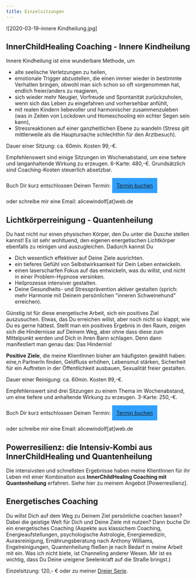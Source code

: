 ```yaml
---
title: Einzelsitzungen 
---
```


![2020-03-19-innere Kindheilung.jpg]

## InnerChildHealing Coaching - Innere Kindheilung
Innere Kindheilung ist eine wunderbare Methode, um 
- alte seelische Verletzungen zu heilen,
- emotionale Trigger abzustellen, die einen immer wieder in bestimmte Verhalten bringen, obwohl man sich schon so oft vorgenommen hat, endlich freier/anders zu reagieren, 
- sich wieder mehr Neugier, Vorfreude und Spontanität zurückzuholen, wenn sich das Leben zu eingefahren und vorhersehbar anfühlt,
- mit realen Kindern liebevoller und harmonischer zusammenzuleben (was in Zeiten von Lockdown und Homeschooling ein echter Segen sein kann),  
- Stressreaktionen auf einer ganzheitlichen Ebene zu wandeln (Stress gilt mittlerweile als die Hauptursache schlechthin für den Arztbesuch).

Dauer einer Sitzung: ca. 60min. Kosten 99,-€. 

Empfehlenswert sind einige Sitzungen im Wochenabstand, um eine tiefere und langanhaltende Wirkung zu erzeugen. 6-Karte: 480,-€. Grundsätzlich sind Coaching-Kosten steuerlich absetzbar. 

Buch Dir kurz entschlossen Deinen Termin:
<span style='display:inline-block;padding:12px;background:#30A0ff'>
[Termin buchen](https://alicewindolf.youcanbook.me)
</span>

oder schreibe mir eine Email: alicewindolf[at]web.de 



## Lichtkörperreinigung - Quantenheilung
Du hast nicht nur einen physischen Körper, den Du unter die Dusche stellen kannst! Es ist sehr wohltuend, den eigenen energetischen Lichtkörper ebenfalls zu reinigen und auszugleichen. Dadurch kannst Du 
- Dich wesentlich effektiver auf Deine Ziele ausrichten.
- ein tieferes Gefühl von Selbstwirksamkeit für Dein Leben entwickeln. 
- einen laserscharfen Fokus auf das entwickeln, was du willst, und nicht in einer Problem-Hypnose versinken.
- Heilprozesse intensiver gestalten. 
- Deine Gesundheits- und Stressprävention aktiver gestalten (sprich: mehr Harmonie mit Deinem persönlichen "inneren Schweinehund" erreichen). 

Günstig ist für diese energetische Arbeit, sich ein positives Ziel auszusuchen. Etwas, das Du erreichen willst, aber noch nicht so klappt, wie Du es gerne hättest. Stellt man ein positives Ergebnis in den Raum, zeigen sich die Hindernisse auf Deinem Weg, aber ohne dass diese zum Mittelpunkt werden und Dich in ihren Bann schlagen. Denn dann manifestiert man genau das: Das Hindernis! 

**Positive Ziele**, die meine KlientInnen bisher am häufigsten gewählt haben: eine,n PartnerIn finden, Geldfluss erhöhen, Lebensmut stärken, Sicherheit für ein Auftreten in der Öffentlichkeit ausbauen, Sexualität freier gestalten. 

Dauer einer Reinigung: ca. 60min. Kosten 99,-€. 

Empfehlenswert sind drei Sitzungen zu einem Thema im Wochenabstand, um eine tiefere und anhaltende Wirkung zu erzeugen. 3-Karte: 250,-€. 

Buch Dir kurz entschlossen Deinen Termin:
<span style='display:inline-block;padding:12px;background:#30A0ff'>
[Termin buchen](https://alicewindolf.youcanbook.me)
</span>

oder schreibe mir eine Email: alicewindolf[at]web.de 


## Powerresilienz: die Intensiv-Kombi aus InnerChildHealing und Quantenheilung
Die intensivsten und schnellsten Ergebnisse haben meine KlientInnen für ihr Leben mit einer Kombination aus **InnerChildHealing Coaching mit Quantenheilung** erfahren. Siehe hier zu meinem Angebot [Powerresilienz].

## Energetisches Coaching 
Du willst Dich auf dem Weg zu Deinem Ziel persönliche coachen lassen? Dabei die geistige Welt für Dich und Deine Ziele mit nutzen? Dann buche Dir ein energetisches Coaching (Aspekte aus klassichem Coaching, Energieaufstellungen, psychologische Astrologie, Energiemedizin, Aurasreinigung, Ernährungsberatung nach Anthony Williams, Engelreinigungen, Quantenheilung fließen je nach Bedarf in meine Arbeit mit ein. Was ich nicht biete, ist Channeling anderer Wesen. Mir ist es wichtig, dass Du Deine ureigene Seelenkraft auf die Straße bringst.) 

Einzelsitzung: 120,- € oder zu meiner [Dreier Serie](/2020/09/17/Coaching-die-magische-drei.html). 








